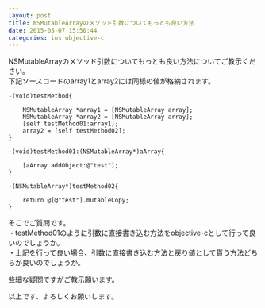 ```yaml
---
layout: post
title: NSMutableArrayのメソッド引数についてもっとも良い方法
date: 2015-05-07 15:50:44
categories: ios objective-c
---
```

<p>NSMutableArrayのメソッド引数についてもっとも良い方法についてご教示ください。<br>
下記ソースコードのarray1とarray2には同様の値が格納されます。</p>

```
-(void)testMethod{

    NSMutableArray *array1 = [NSMutableArray array];
    NSMutableArray *array2 = [NSMutableArray array];
    [self testMethod01:array1];
    array2 = [self testMethod02];
}

-(void)testMethod01:(NSMutableArray*)aArray{

    [aArray addObject:@"test"];
}

-(NSMutableArray*)testMethod02{

    return @[@"test"].mutableCopy;
}
```

<p>そこでご質問です。<br>
・testMethod01のように引数に直接書き込む方法をobjective-cとして行って良いのでしょうか。<br>
・上記を行って良い場合、引数に直接書き込む方法と戻り値として貰う方法どちらが良いのでしょうか。</p>

<p>些細な疑問ですがご教示願います。</p>

<p>以上です、よろしくお願いします。</p>
